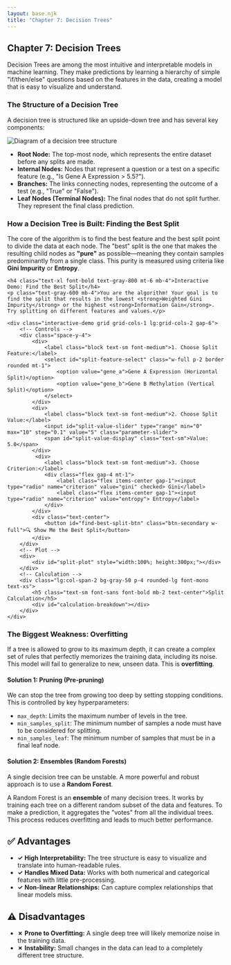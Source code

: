 ```yaml
---
layout: base.njk
title: "Chapter 7: Decision Trees"
---
```


<!-- Header -->
<div class="bg-gradient-to-r from-indigo-50 to-purple-50 rounded-2xl p-6 mb-8">
    <h2 class="text-2xl font-bold text-gray-800 mb-2">Chapter 7: Decision Trees</h2>
    <p class="text-gray-700 leading-relaxed">Decision Trees are among the most intuitive and interpretable models in machine learning. They make predictions by learning a hierarchy of simple "if/then/else" questions based on the features in the data, creating a model that is easy to visualize and understand.</p>
</div>

<!-- 1. Tree Structure -->
<div class="card mb-8">
    <h3 class="text-xl font-bold text-gray-800 mb-4">The Structure of a Decision Tree</h3>
    <p class="text-gray-700 mb-4">A decision tree is structured like an upside-down tree and has several key components:</p>
    <img src="https://techeasyblog.com/wp-content/uploads/2024/06/decision-tree.png" alt="Diagram of a decision tree structure" class="w-full max-w-2xl mx-auto rounded-lg border my-4">
    <ul class="list-disc list-inside space-y-2 text-gray-700">
        <li><strong>Root Node:</strong> The top-most node, which represents the entire dataset before any splits are made.</li>
        <li><strong>Internal Nodes:</strong> Nodes that represent a question or a test on a specific feature (e.g., "Is Gene A Expression > 5.5?").</li>
        <li><strong>Branches:</strong> The links connecting nodes, representing the outcome of a test (e.g., "True" or "False").</li>
        <li><strong>Leaf Nodes (Terminal Nodes):</strong> The final nodes that do not split further. They represent the final class prediction.</li>
    </ul>
</div>

<!-- 2. How a Tree is Built -->
<div class="card mb-8">
    <h3 class="text-2xl font-bold text-gray-800 mb-4">How a Decision Tree is Built: Finding the Best Split</h3>
    <p class="text-gray-700 mb-4">The core of the algorithm is to find the best feature and the best split point to divide the data at each node. The "best" split is the one that makes the resulting child nodes as <strong>"pure"</strong> as possible—meaning they contain samples predominantly from a single class. This purity is measured using criteria like <strong>Gini Impurity</strong> or <strong>Entropy</strong>.</p>

    <h4 class="text-xl font-bold text-gray-800 mt-6 mb-4">Interactive Demo: Find the Best Split</h4>
    <p class="text-gray-600 mb-4">You are the algorithm! Your goal is to find the split that results in the lowest <strong>Weighted Gini Impurity</strong> or the highest <strong>Information Gain</strong>. Try splitting on different features and values.</p>

    <div class="interactive-demo grid grid-cols-1 lg:grid-cols-2 gap-6">
        <!-- Controls -->
        <div class="space-y-4">
            <div>
                <label class="block text-sm font-medium">1. Choose Split Feature:</label>
                <select id="split-feature-select" class="w-full p-2 border rounded mt-1">
                    <option value="gene_a">Gene A Expression (Horizontal Split)</option>
                    <option value="gene_b">Gene B Methylation (Vertical Split)</option>
                </select>
            </div>
            <div>
                <label class="block text-sm font-medium">2. Choose Split Value:</label>
                <input id="split-value-slider" type="range" min="0" max="10" step="0.1" value="5" class="parameter-slider">
                <span id="split-value-display" class="text-sm">Value: 5.0</span>
            </div>
             <div>
                <label class="block text-sm font-medium">3. Choose Criterion:</label>
                <div class="flex gap-4 mt-1">
                    <label class="flex items-center gap-1"><input type="radio" name="criterion" value="gini" checked> Gini</label>
                    <label class="flex items-center gap-1"><input type="radio" name="criterion" value="entropy"> Entropy</label>
                </div>
            </div>
            <div class="text-center">
                <button id="find-best-split-btn" class="btn-secondary w-full">🔍 Show Me the Best Split</button>
            </div>
        </div>
        <!-- Plot -->
        <div>
            <div id="split-plot" style="width:100%; height:300px;"></div>
        </div>
        <!-- Calculation -->
        <div class="lg:col-span-2 bg-gray-50 p-4 rounded-lg font-mono text-xs">
            <h5 class="text-sm font-sans font-bold mb-2 text-center">Split Calculation</h5>
            <div id="calculation-breakdown"></div>
        </div>
    </div>
</div>

<!-- 3. Overfitting and Solutions -->
<div class="card mb-8">
    <h3 class="text-2xl font-bold text-gray-800 mb-4">The Biggest Weakness: Overfitting</h3>
    <p class="text-gray-700 mb-4">If a tree is allowed to grow to its maximum depth, it can create a complex set of rules that perfectly memorizes the training data, including its noise. This model will fail to generalize to new, unseen data. This is <strong>overfitting</strong>.</p>
    <div class="grid grid-cols-1 md:grid-cols-2 gap-6">
        <div>
            <h4 class="text-lg font-semibold text-gray-700">Solution 1: Pruning (Pre-pruning)</h4>
            <p class="text-sm text-gray-600 mb-2">We can stop the tree from growing too deep by setting stopping conditions. This is controlled by key hyperparameters:</p>
            <ul class="list-disc list-inside text-sm space-y-1">
                <li><code>max_depth</code>: Limits the maximum number of levels in the tree.</li>
                <li><code>min_samples_split</code>: The minimum number of samples a node must have to be considered for splitting.</li>
                <li><code>min_samples_leaf</code>: The minimum number of samples that must be in a final leaf node.</li>
            </ul>
        </div>
        <div>
            <h4 class="text-lg font-semibold text-gray-700">Solution 2: Ensembles (Random Forests)</h4>
            <p class="text-sm text-gray-600 mb-2">A single decision tree can be unstable. A more powerful and robust approach is to use a <strong>Random Forest</strong>.</p>
            <div class="alert-info text-sm">A Random Forest is an <strong>ensemble</strong> of many decision trees. It works by training each tree on a different random subset of the data and features. To make a prediction, it aggregates the "votes" from all the individual trees. This process reduces overfitting and leads to much better performance.</div>
        </div>
    </div>
</div>

<!-- Advantages & Disadvantages -->
<div class="grid grid-cols-1 lg:grid-cols-2 gap-8 mb-8">
    <div class="bg-gradient-to-br from-green-50 to-green-100 rounded-xl p-6">
        <h2 class="text-xl font-bold text-green-800 mb-4">✅ Advantages</h2>
        <ul class="space-y-2 text-green-900">
            <li class="flex items-start gap-2"><strong class="text-green-600">✓</strong> <strong>High Interpretability:</strong> The tree structure is easy to visualize and translate into human-readable rules.</li>
            <li class="flex items-start gap-2"><strong class="text-green-600">✓</strong> <strong>Handles Mixed Data:</strong> Works with both numerical and categorical features with little pre-processing.</li>
            <li class="flex items-start gap-2"><strong class="text-green-600">✓</strong> <strong>Non-linear Relationships:</strong> Can capture complex relationships that linear models miss.</li>
        </ul>
    </div>
    <div class="bg-gradient-to-br from-red-50 to-red-100 rounded-xl p-6">
        <h2 class="text-xl font-bold text-red-800 mb-4">⚠️ Disadvantages</h2>
        <ul class="space-y-2 text-red-900">
            <li class="flex items-start gap-2"><strong class="text-red-600">✗</strong> <strong>Prone to Overfitting:</strong> A single deep tree will likely memorize noise in the training data.</li>
            <li class="flex items-start gap-2"><strong class="text-red-600">✗</strong> <strong>Instability:</strong> Small changes in the data can lead to a completely different tree structure.</li>
        </ul>
    </div>
</div>


<script src="https://cdn.plot.ly/plotly-latest.min.js"></script>
<script>
document.addEventListener('DOMContentLoaded', () => {
    // --- INTERACTIVE SPLIT FINDER DEMO ---
    const featureSelect = document.getElementById('split-feature-select');
    const valueSlider = document.getElementById('split-value-slider');
    const valueDisplay = document.getElementById('split-value-display');
    const criterionRadios = document.querySelectorAll('input[name="criterion"]');
    const plotDiv = document.getElementById('split-plot');
    const calcDiv = document.getElementById('calculation-breakdown');
    const findBestBtn = document.getElementById('find-best-split-btn');
    
    let data;

    const generateDemoData = () => {
        data = { gene_a: [], gene_b: [], labels: [] };
        // Class 0
        for (let i = 0; i < 50; i++) {
            data.gene_a.push(Math.random() * 4 + 1); // 1-5
            data.gene_b.push(Math.random() * 5 + 4); // 4-9
            data.labels.push(0);
        }
        // Class 1
        for (let i = 0; i < 50; i++) {
            data.gene_a.push(Math.random() * 5 + 4); // 4-9
            data.gene_b.push(Math.random() * 4 + 1); // 1-5
            data.labels.push(1);
        }
    };

    const calculateImpurity = (labels, criterion) => {
        const n = labels.length;
        if (n === 0) return 0;
        const counts = labels.reduce((acc, label) => {
            acc[label] = (acc[label] || 0) + 1;
            return acc;
        }, {});
        
        let impurity = 0;
        if (criterion === 'gini') {
            impurity = 1;
            for (let k in counts) {
                impurity -= (counts[k] / n) ** 2;
            }
        } else { // entropy
            for (let k in counts) {
                const p = counts[k] / n;
                if (p > 0) {
                    impurity -= p * Math.log2(p);
                }
            }
        }
        return impurity;
    };

    const updateDemo = () => {
        const splitFeature = featureSelect.value;
        const splitValue = parseFloat(valueSlider.value);
        const criterion = document.querySelector('input[name="criterion"]:checked').value;
        
        valueDisplay.textContent = `Value: ${splitValue.toFixed(1)}`;
        
        // Split the data
        const leftIndices = [], rightIndices = [];
        data[splitFeature].forEach((val, i) => {
            if (val <= splitValue) {
                leftIndices.push(i);
            } else {
                rightIndices.push(i);
            }
        });
        
        const parentLabels = data.labels;
        const leftLabels = leftIndices.map(i => data.labels[i]);
        const rightLabels = rightIndices.map(i => data.labels[i]);

        // Calculate impurities
        const parentImpurity = calculateImpurity(parentLabels, criterion);
        const leftImpurity = calculateImpurity(leftLabels, criterion);
        const rightImpurity = calculateImpurity(rightLabels, criterion);
        
        // Calculate final score
        let score, scoreName, resultText;
        if (criterion === 'gini') {
            scoreName = "Weighted Gini Impurity";
            const weightedGini = (leftLabels.length / parentLabels.length) * leftImpurity + 
                                 (rightLabels.length / parentLabels.length) * rightImpurity;
            score = weightedGini;
            resultText = `<strong class="text-blue-600">Goal: Minimize this value.</strong> Lower is better.`;
        } else { // entropy
            scoreName = "Information Gain";
            const weightedEntropy = (leftLabels.length / parentLabels.length) * leftImpurity + 
                                    (rightLabels.length / parentLabels.length) * rightImpurity;
            const infoGain = parentImpurity - weightedEntropy;
            score = infoGain;
            resultText = `<strong class="text-blue-600">Goal: Maximize this value.</strong> Higher is better.`;
        }

        // Update calculation breakdown
        calcDiv.innerHTML = `
            <div class="grid grid-cols-3 gap-2 text-center">
                <div><strong>Parent Node</strong></div>
                <div><strong>Left Child (&lt;= ${splitValue.toFixed(1)})</strong></div>
                <div><strong>Right Child (&gt; ${splitValue.toFixed(1)})</strong></div>
                <div>Samples: ${parentLabels.length}</div>
                <div>Samples: ${leftLabels.length}</div>
                <div>Samples: ${rightLabels.length}</div>
                <div>${criterion === 'gini' ? 'Gini' : 'Entropy'}: ${parentImpurity.toFixed(3)}</div>
                <div>${criterion === 'gini' ? 'Gini' : 'Entropy'}: ${leftImpurity.toFixed(3)}</div>
                <div>${criterion === 'gini' ? 'Gini' : 'Entropy'}: ${rightImpurity.toFixed(3)}</div>
            </div>
            <div class="text-center mt-2 pt-2 border-t">
                <strong class="text-base">${scoreName}: <span class="text-lg text-purple-600">${score.toFixed(4)}</span></strong><br>
                <span class="text-xs">${resultText}</span>
            </div>
        `;

        // Update plot
        const traces = [{
            x: data.gene_b, y: data.gene_a, mode: 'markers', type: 'scatter',
            marker: { color: data.labels.map(l => l === 1 ? '#8b5cf6' : '#f59e0b'), size: 8, opacity: 0.8 }
        }];
        
        const splitLine = {
            mode: 'lines', line: { color: '#ef4444', width: 3, dash: 'dash' }
        };
        if (splitFeature === 'gene_a') { // horizontal
            splitLine.x = [0, 10];
            splitLine.y = [splitValue, splitValue];
        } else { // vertical
            splitLine.x = [splitValue, splitValue];
            splitLine.y = [0, 10];
        }
        traces.push(splitLine);
        
        const layout = {
            title: 'Splitting Patient Data',
            xaxis: { title: 'Gene B Methylation', range: [0, 10] },
            yaxis: { title: 'Gene A Expression', range: [0, 10] },
            showlegend: false,
            margin: { t: 30, r: 10, b: 40, l: 50 }
        };
        Plotly.newPlot(plotDiv, traces, layout);
    };

    const findBestSplit = () => {
        let bestScore = (document.querySelector('input[name="criterion"]:checked').value === 'gini') ? Infinity : -Infinity;
        let bestFeature, bestValue;

        ['gene_a', 'gene_b'].forEach(feature => {
            for (let value = 1; value < 9; value += 0.1) {
                const leftLabels = data.labels.filter((_, i) => data[feature][i] <= value);
                const rightLabels = data.labels.filter((_, i) => data[feature][i] > value);
                
                if (leftLabels.length === 0 || rightLabels.length === 0) continue;

                const parentImpurity = calculateImpurity(data.labels, document.querySelector('input[name="criterion"]:checked').value);
                const leftImpurity = calculateImpurity(leftLabels, document.querySelector('input[name="criterion"]:checked').value);
                const rightImpurity = calculateImpurity(rightLabels, document.querySelector('input[name="criterion"]:checked').value);
                
                let currentScore;
                if (document.querySelector('input[name="criterion"]:checked').value === 'gini') {
                    currentScore = (leftLabels.length / data.labels.length) * leftImpurity + (rightLabels.length / data.labels.length) * rightImpurity;
                    if (currentScore < bestScore) {
                        bestScore = currentScore;
                        bestFeature = feature;
                        bestValue = value;
                    }
                } else {
                    const weightedEntropy = (leftLabels.length / data.labels.length) * leftImpurity + (rightLabels.length / data.labels.length) * rightImpurity;
                    currentScore = parentImpurity - weightedEntropy;
                     if (currentScore > bestScore) {
                        bestScore = currentScore;
                        bestFeature = feature;
                        bestValue = value;
                    }
                }
            }
        });
        
        featureSelect.value = bestFeature;
        valueSlider.value = bestValue;
        updateDemo();
    };

    // Event listeners
    [featureSelect, valueSlider, ...criterionRadios].forEach(el => el.addEventListener('input', updateDemo));
    findBestBtn.addEventListener('click', findBestSplit);
    
    // Initial setup
    generateDemoData();
    updateDemo();
});
</script>